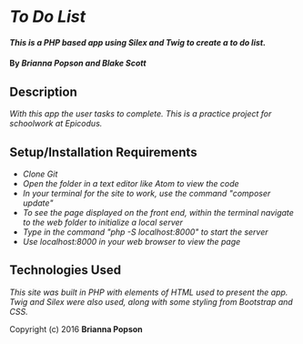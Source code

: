# _To Do List_


#### _This is a PHP based app using Silex and Twig to create a to do list._

#### By _**Brianna Popson and Blake Scott**_

## Description

_With this app the user tasks to complete. This is a practice project for schoolwork at Epicodus._

## Setup/Installation Requirements

* _Clone Git_
* _Open the folder in a text editor like Atom to view the code_
* _In your terminal for the site to work, use the command "composer update"_
* _To see the page displayed on the front end, within the terminal navigate to the web folder to initialize a local server_
* _Type in the command "php -S localhost:8000" to start the server_
* _Use localhost:8000 in your web browser to view the page_


## Technologies Used

_This site was built in PHP with elements of HTML used to present the app. Twig and Silex were also used, along with some styling from Bootstrap and CSS._

Copyright (c) 2016 **Brianna Popson**
